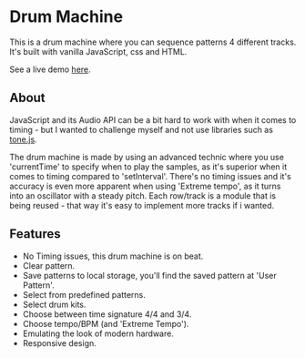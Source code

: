 # Drum Machine
This is a drum machine where you can sequence patterns 4 different tracks. It's built with vanilla JavaScript, css and HTML. 

See a live demo [here](https://drum-machine-sequencer.netlify.app).

## About
JavaScript and its Audio API can be a bit hard to work with when it comes to timing - but I wanted to challenge myself and not use libraries such as [tone.js](https://tonejs.github.io).

The drum machine is made by using an advanced technic where you use 'currentTime' to specify when to play the samples, as it's superior when it comes to timing compared to 'setInterval'. There's no timing issues and it's accuracy is even more apparent when using 'Extreme tempo', as it turns into an oscillator with a steady pitch. Each row/track is a module that is being reused - that way it's easy to implement more tracks if i wanted. 

## Features
- No Timing issues, this drum machine is on beat.
- Clear pattern.
- Save patterns to local storage, you'll find the saved pattern at 'User Pattern'.
- Select from predefined patterns.
- Select drum kits.
- Choose between time signature 4/4 and 3/4.
- Choose tempo/BPM (and 'Extreme Tempo').
- Emulating the look of modern hardware. 
- Responsive design.